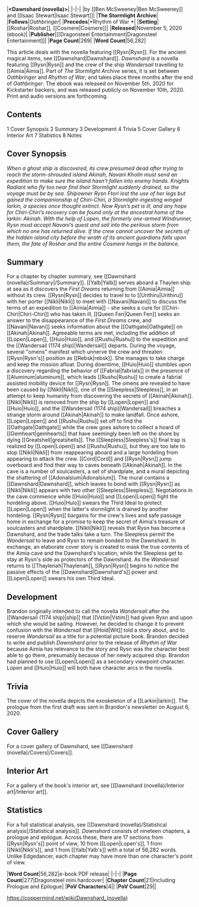 |**<Dawnshard (novella)>**|
|-|-|
|by [[Ben McSweeney\|Ben McSweeney]] and [[Isaac Stewart\|Isaac Stewart]]|
|**The Stormlight Archive**|
|**Follows**|*Oathbringer*|
|**Precedes**|*Rhythm of War *|
|**Setting**|[[Roshar\|Roshar]], [[Cosmere\|Cosmere]]|
|**Released**|November 5, 2020 (ebook)|
|**Publisher**|[[Dragonsteel Entertainment\|Dragonsteel Entertainment]]|
|**Page Count**|269|
|**Word Count**|56,282|

This article deals with the novella featuring [[Rysn\|Rysn]]. For the ancient magical items, see [[Dawnshard\|Dawnshard]].
*Dawnshard* is a novella featuring [[Rysn\|Rysn]] and the crew of the ship *Wandersail* travelling to [[Aimia\|Aimia]]. Part of *The Stormlight Archive* series, it is set between *Oathbringer* and *Rhythm of War*, and takes place three months after the end of *Oathbringer*. The ebook was released on November 5th, 2020 for Kickstarter backers, and was released publicly on November 10th, 2020. Print and audio versions are forthcoming.

## Contents

1 Cover Synopsis
2 Summary
3 Development
4 Trivia
5 Cover Gallery
6 Interior Art
7 Statistics
8 Notes


## Cover Synopsis
*When a ghost ship is discovered, its crew presumed dead after trying to reach the storm-shrouded island Akinah, Navani Kholin must send an expedition to make sure the island hasn’t fallen into enemy hands. Knights Radiant who fly too near find their Stormlight suddenly drained, so the voyage must be by sea.*
*Shipowner Rysn Ftori lost the use of her legs but gained the companionship of Chiri-Chiri, a Stormlight-ingesting winged larkin, a species once thought extinct. Now Rysn’s pet is ill, and any hope for Chiri-Chiri’s recovery can be found only at the ancestral home of the larkin: Akinah. With the help of Lopen, the formerly one-armed Windrunner, Rysn must accept Navani’s quest and sail into the perilous storm from which no one has returned alive. If the crew cannot uncover the secrets of the hidden island city before the wrath of its ancient guardians falls upon them, the fate of Roshar and the entire Cosmere hangs in the balance.*

## Summary
For a chapter by chapter summary, see [[Dawnshard (novella)/Summary\|/Summary]].
[[Yalb\|Yalb]] serves aboard a Thaylen ship at sea as it discovers the *First Dreams* returning from [[Aimia\|Aimia]] without its crew.
[[Rysn\|Rysn]] decides to travel to to [[Urithiru\|Urithiru]] with her porter [[Nikli\|Nikli]] to meet with [[Navani\|Navani]] to discuss the terms of an expedition to [[Aimia\|Aimia]] - she seeks a cure for [[Chiri-Chiri\|Chiri-Chiri]] who has taken ill, [[Queen Fen\|Queen Fen]] seeks an answer to the disappearance of the *First Dreams* crew, and [[Navani\|Navani]] seeks information about the [[Oathgate\|Oathgate]] on [[Akinah\|Akinah]]. Agreeable terms are met, including the addition of [[Lopen\|Lopen]], [[Huio\|Huio]], and [[Rushu\|Rushu]] to the expedition and the [[Wandersail (1174 ship)\|Wandersail]] departs.
During the voyage, several "omens" manifest which unnerve the crew and threaten [[Rysn\|Rysn's]] position as [[Rebsk\|rebsk]]. She manages to take charge and keep the mission afloat. During downtime, [[Huio\|Huio]] stumbles upon a discovery regarding the behavior of [[Fabrial\|fabrials]] in the presence of [[Aluminum\|aluminum]], which leads [[Rushu\|Rushu]] to create a fabrial assisted mobility device for [[Rysn\|Rysn]].
The omens are revealed to have been caused by [[Nikli\|Nikli]], one of the [[Sleepless\|Sleepless]], in an attempt to keep humanity from discovering the secrets of [[Akinah\|Akinah]]. [[Nikli\|Nikli]] is removed from the ship by [[Lopen\|Lopen]] and [[Huio\|Huio]], and the [[Wandersail (1174 ship)\|Wandersail]] breaches a strange storm around [[Akinah\|Akinah]] to make landfall. Once ashore, [[Lopen\|Lopen]] and [[Rushu\|Rushu]] set off to find the [[Oathgate\|Oathgate]] while the crew goes ashore to collect a hoard of [[Gemheart\|gemhearts]] that have seemingly been left on the shore by dying [[Greatshell\|greatshells]].
The [[Sleepless\|Sleepless's]] final trap is realized by [[Lopen\|Lopen]] and [[Rushu\|Rushu]], but they are too late to stop [[Nikli\|Nikli]] from reappearing aboard and a large hordeling from appearing to attack the crew. [[Cord\|Cord]] and [[Rysn\|Rysn]] jump overboard and find their way to caves beneath [[Akinah\|Akinah]]. In the cave is a number of soulcasters, a set of shardplate, and a mural depicting the shattering of [[Adonalsium\|Adonalsium]]. The mural contains a [[Dawnshard\|Dawnshard]], which leaves to bond with [[Rysn\|Rysn]] as [[Nikli\|Nikli]] appears with two other [[Sleepless\|Sleepless]].
Negotiations in the cave commence while [[Huio\|Huio]] and [[Lopen\|Lopen]] fight the hordeling above. [[Huio\|Huio]] swears the Third Ideal to protect [[Lopen\|Lopen]] when the latter's stormlight is drained by another hordeling. [[Rysn\|Rysn]] bargains for the crew's lives and safe passage home in exchange for a promise to keep the secret of Aimia's treasure of soulcasters and shardplate. [[Nikli\|Nikli]] reveals that Rysn has become a Dawnshard, and the trade talks take a turn. The Sleepless permit the *Wandersail* to leave and Rysn to remain bonded to the Dawnshard. In exchange, an elaborate cover story is created to mask the true contents of the Aimia cave and the Dawnshard's location, while the Sleepless get to stay at Rysn's side as protectors of the Dawnshard.
As the *Wandersail* returns to [[Thaylenah\|Thaylenah]], [[Rysn\|Rysn]] begins to notice the passive effects of the [[Dawnshard\|Dawnshard's]] power and [[Lopen\|Lopen]] swears his own Third Ideal.

## Development
Brandon originally intended to call the novella *Wandersail* after the [[Wandersail (1174 ship)\|ship]] that [[Vstim\|Vstim]] had given Rysn and upon which she would be sailing. However, he decided to change it to prevent confusion with the *Wandersail* that [[Hoid\|Wit]] told a story about, and to reserve *Wandersail* as a title for a potential picture book.
Brandon decided to write and publish *Dawnshard* prior to the release of *Rhythm of War* because Aimia has relevance to the story and Rysn was the character best able to go there, presumably because of her newly acquired ship.
Brandon had planned to use [[Lopen\|Lopen]] as a secondary viewpoint character. Lopen and [[Huio\|Huio]] will both have character arcs in the novella.

## Trivia
The cover of the novella depicts the exoskeleton of a [[Larkin\|larkin]].
The prologue from the first draft was sent in Brandon's newsletter on August 6, 2020.
## Cover Gallery
For a cover gallery of Dawnshard, see [[Dawnshard (novella)/Covers\|/Covers]].
## Interior Art
For a gallery of the book's interior art, see [[Dawnshard (novella)/Interior art\|/Interior art]].
## Statistics
For a full statistical analysis, see [[Dawnshard (novella)/Statistical analysis\|/Statistical analysis]].
*Dawnshard* consists of nineteen chapters, a prologue and epilogue. Across these, there are 17 sections from [[Rysn\|Rysn's]] point of view, 10 from [[Lopen\|Lopen's]], 1 from [[Nikli\|Nikli's]], and 1 from [[Yalb\|Yalb's]] with a total of 56,282 words. Unlike Edgedancer, each chapter may have more than one character's point of view.

|**Word Count**|56,282|e-book PDF release|
|-|-|
|**Page Count**|277|Dragonsteel mini hardcover|
|**Chapter Count**|21|Including Prologue and Epilogue|
|**PoV Characters**|4||
|**PoV Count**|29||



https://coppermind.net/wiki/Dawnshard_(novella)